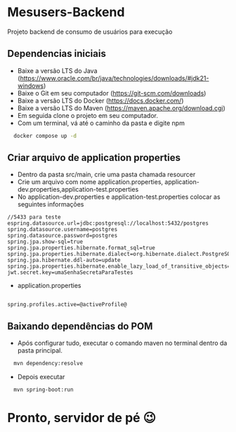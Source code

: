 # Mesusers-Backend

Projeto backend de consumo de usuários para execução

## Dependencias iniciais
- Baixe a versão LTS do Java (https://www.oracle.com/br/java/technologies/downloads/#jdk21-windows)
- Baixe o Git em seu computador (https://git-scm.com/downloads)
- Baixe a versão LTS do Docker (https://docs.docker.com/)
- Baixe a versão LTS do Maven (https://maven.apache.org/download.cgi)
- Em seguida clone o projeto em seu computador.
- Com um terminal, vá até o caminho da pasta e digite npm
```bash
  docker compose up -d
```


## Criar arquivo de application properties
- Dentro da pasta src/main, crie uma pasta chamada resourcer
- Crie um arquivo com nome application.properties, application-dev.properties,application-test.properties
- No application-dev.properties e application-test.properties colocar as seguintes informações
```
//5433 para teste
espring.datasource.url=jdbc:postgresql://localhost:5432/postgres
spring.datasource.username=postgres
spring.datasource.password=postgres
spring.jpa.show-sql=true
spring.jpa.properties.hibernate.format_sql=true
spring.jpa.properties.hibernate.dialect=org.hibernate.dialect.PostgreSQLDialect
spring.jpa.hibernate.ddl-auto=update
spring.jpa.properties.hibernate.enable_lazy_load_of_transitive_objects=true
jwt.secret.key=umaSenhaSecretaParaTestes

```
- application.properties
```

spring.profiles.active=@activeProfile@

```
## Baixando dependências do POM

- Após configurar tudo, executar o comando maven no terminal dentro da pasta principal.

```bash
  mvn dependency:resolve
```
- Depois executar 

```bash
  mvn spring-boot:run
```
# Pronto, servidor de pé 😉
